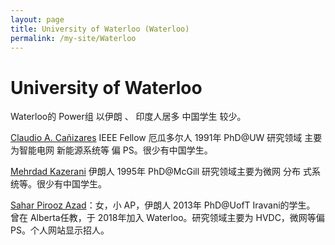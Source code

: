 ```yaml
---
layout: page
title: University of Waterloo (Waterloo)
permalink: /my-site/Waterloo
---
```

# University of Waterloo

Waterloo的 Power组 以伊朗 、 印度人居多 中国学生 较少。

[Claudio A. Cañizares](https://uwaterloo.ca/electrical-computer-engineering/profile/ccanizar) IEEE Fellow 厄瓜多尔人 1991年 PhD@UW 研究领域
主要为智能电网 新能源系统等 偏 PS。很少有中国学生。

[Mehrdad Kazerani](https://uwaterloo.ca/electrical-computer-engineering/profile/mkazeran) 伊朗人 1995年 PhD@McGill 研究领域主要为微网 分布
式系统等。很少有中国学生。

[Sahar Pirooz Azad](https://uwaterloo.ca/electrical-computer-engineering/profile/s3azad)：女，小 AP，伊朗人 2013年 PhD@UofT Iravani的学生。
曾在 Alberta任教，于 2018年加入 Waterloo。研究领域主要为 HVDC，微网等偏 PS。个人网站显示招人。
